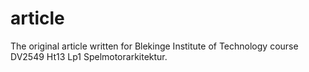 article
=======
The original article written for Blekinge Institute of Technology course DV2549 Ht13 Lp1 Spelmotorarkitektur.